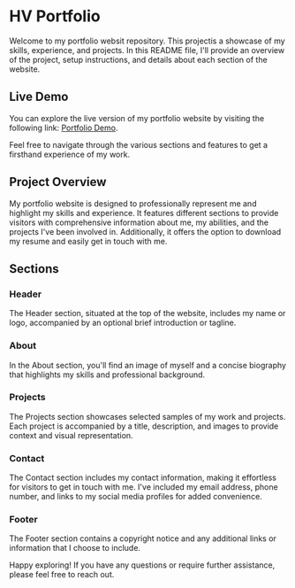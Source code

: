 # HV Portfolio 

Welcome to my portfolio websit repository. This projectis a showcase of my skills, experience, and projects. In this README file, I'll provide an overview of the project, setup instructions, and details about each section of the website.

## Live Demo

You can explore the live version of my portfolio website by visiting the following link: [Portfolio Demo](https://hrsv.vercel.app/).

Feel free to navigate through the various sections and features to get a firsthand experience of my work.

## Project Overview

My portfolio website is designed to professionally represent me and highlight my skills and experience. It features different sections to provide visitors with comprehensive information about me, my abilities, and the projects I've been involved in. Additionally, it offers the option to download my resume and easily get in touch with me.

## Sections

### Header

The Header section, situated at the top of the website, includes my name or logo, accompanied by an optional brief introduction or tagline.

### About

In the About section, you'll find an image of myself and a concise biography that highlights my skills and professional background.


### Projects

The Projects section showcases selected samples of my work and projects. Each project is accompanied by a title, description, and images to provide context and visual representation.


### Contact

The Contact section includes my contact information, making it effortless for visitors to get in touch with me. I've included my email address, phone number, and links to my social media profiles for added convenience.

### Footer

The Footer section contains a copyright notice and any additional links or information that I choose to include.

Happy exploring! If you have any questions or require further assistance, please feel free to reach out.
